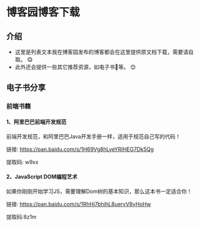 # 博客园博客下载

## 介绍
- 这里是列表文本我在博客园发布的博客都会在这里提供原文档下载，需要请自取。 :yum: 
- 此外还会提供一些其它推荐资源，如电子书:book:等。 :blush: 

## 电子书分享

### 前端书籍

#### 1、阿里巴巴前端开发规范

前端开发规范，和阿里巴巴Java开发手册一样，适用于规范自己写的代码！

链接: https://pan.baidu.com/s/1H69Vg8hLyeYRIHEG7Dk5Qg 

提取码: w9xx

#### 2、JavaScript DOM编程艺术

如果你刚刚开始学习JS，需要理解Dom树的基本知识，那么这本书一定适合你！

链接: https://pan.baidu.com/s/1RhHj7bhihL8uervV8yHoHw 

提取码:8z1m

